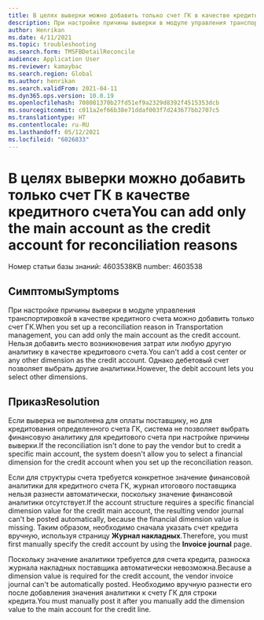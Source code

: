 ```yaml
---
title: В целях выверки можно добавить только счет ГК в качестве кредитного счета
description: При настройке причины выверки в модуле управления транспортировкой в качестве кредитного счета можно добавить только счет ГК.
author: Henrikan
ms.date: 4/11/2021
ms.topic: troubleshooting
ms.search.form: TMSFBDetailReconcile
audience: Application User
ms.reviewer: kamaybac
ms.search.region: Global
ms.author: henrikan
ms.search.validFrom: 2021-04-11
ms.dyn365.ops.version: 10.0.19
ms.openlocfilehash: 708081370b27fd51ef9a2329d8392f4515353dcb
ms.sourcegitcommit: c011a2ef66b38e71ddaf003f7d243677bb2707c5
ms.translationtype: HT
ms.contentlocale: ru-RU
ms.lasthandoff: 05/12/2021
ms.locfileid: "6026833"
---
```

# <a name="you-can-add-only-the-main-account-as-the-credit-account-for-reconciliation-reasons"></a><span data-ttu-id="94780-103">В целях выверки можно добавить только счет ГК в качестве кредитного счета</span><span class="sxs-lookup"><span data-stu-id="94780-103">You can add only the main account as the credit account for reconciliation reasons</span></span>

<span data-ttu-id="94780-104">Номер статьи базы знаний: 4603538</span><span class="sxs-lookup"><span data-stu-id="94780-104">KB number: 4603538</span></span>

## <a name="symptoms"></a><span data-ttu-id="94780-105">Симптомы</span><span class="sxs-lookup"><span data-stu-id="94780-105">Symptoms</span></span>

<span data-ttu-id="94780-106">При настройке причины выверки в модуле управления транспортировкой в качестве кредитного счета можно добавить только счет ГК.</span><span class="sxs-lookup"><span data-stu-id="94780-106">When you set up a reconciliation reason in Transportation management, you can add only the main account as the credit account.</span></span> <span data-ttu-id="94780-107">Нельзя добавить место возникновения затрат или любую другую аналитику в качестве кредитового счета.</span><span class="sxs-lookup"><span data-stu-id="94780-107">You can't add a cost center or any other dimension as the credit account.</span></span> <span data-ttu-id="94780-108">Однако дебетовый счет позволяет выбрать другие аналитики.</span><span class="sxs-lookup"><span data-stu-id="94780-108">However, the debit account lets you select other dimensions.</span></span>

## <a name="resolution"></a><span data-ttu-id="94780-109">Приказ</span><span class="sxs-lookup"><span data-stu-id="94780-109">Resolution</span></span>

<span data-ttu-id="94780-110">Если выверка не выполнена для оплаты поставщику, но для кредитования определенного счета ГК, система не позволяет выбрать финансовую аналитику для кредитового счета при настройке причины выверки.</span><span class="sxs-lookup"><span data-stu-id="94780-110">If the reconciliation isn't done to pay the vendor but to credit a specific main account, the system doesn't allow you to select a financial dimension for the credit account when you set up the reconciliation reason.</span></span>

<span data-ttu-id="94780-111">Если для структуры счета требуется конкретное значение финансовой аналитики для кредитного счета ГК, журнал итогового поставщика нельзя разнести автоматически, поскольку значение финансовой аналитики отсутствует.</span><span class="sxs-lookup"><span data-stu-id="94780-111">If the account structure requires a specific financial dimension value for the credit main account, the resulting vendor journal can't be posted automatically, because the financial dimension value is missing.</span></span> <span data-ttu-id="94780-112">Таким образом, необходимо сначала указать счет кредита вручную, используя страницу **Журнал накладных**.</span><span class="sxs-lookup"><span data-stu-id="94780-112">Therefore, you must first manually specify the credit account by using the **Invoice journal** page.</span></span>

<span data-ttu-id="94780-113">Поскольку значение аналитики требуется для счета кредита, разноска журнала накладных поставщика автоматически невозможна.</span><span class="sxs-lookup"><span data-stu-id="94780-113">Because a dimension value is required for the credit account, the vendor invoice journal can't be automatically posted.</span></span> <span data-ttu-id="94780-114">Необходимо вручную разнести его после добавления значения аналитики к счету ГК для строки кредита.</span><span class="sxs-lookup"><span data-stu-id="94780-114">You must manually post it after you manually add the dimension value to the main account for the credit line.</span></span>
